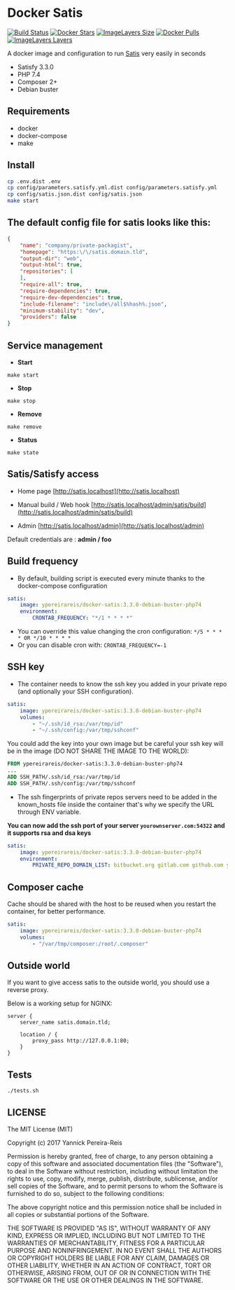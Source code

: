 # Docker Satis

[![Build Status](https://travis-ci.org/ypereirareis/docker-satis.svg?branch=master)](https://travis-ci.org/ypereirareis/docker-satis)
[![Docker Stars](https://img.shields.io/docker/stars/ypereirareis/docker-satis.svg)]()
[![ImageLayers Size](https://img.shields.io/imagelayers/image-size/ypereirareis/docker-satis/latest.svg)]()
[![Docker Pulls](https://img.shields.io/docker/pulls/ypereirareis/docker-satis.svg)]()
[![ImageLayers Layers](https://img.shields.io/imagelayers/layers/ypereirareis/docker-satis/latest.svg)]()

A docker image and configuration to run [Satis](https://github.com/composer/satis) very easily in seconds

* Satisfy 3.3.0
* PHP 7.4
* Composer 2+
* Debian buster

## Requirements

* docker
* docker-compose
* make

## Install

```bash
cp .env.dist .env
cp config/parameters.satisfy.yml.dist config/parameters.satisfy.yml
cp config/satis.json.dist config/satis.json
make start
```

## The default config file for satis looks like this:

```json
{
    "name": "company/private-packagist",
    "homepage": "https:\/\/satis.domain.tld",
    "output-dir": "web",
    "output-html": true,
    "repositories": [
    ],
    "require-all": true,
    "require-dependencies": true,
    "require-dev-dependencies": true,
    "include-filename": "include\/all$%hash%.json",
    "minimum-stability": "dev",
    "providers": false
}

```

## Service management

* **Start**

```
make start
```

* **Stop**

```
make stop
```

* **Remove**

```
make remove
```

* **Status**

```
make state
```

## Satis/Satisfy access

* Home page
[http://satis.localhost](http://satis.localhost)

* Manual build / Web hook
[http://satis.localhost/admin/satis/build](http://satis.localhost/admin/satis/build)

* Admin
[http://satis.localhost/admin](http://satis.localhost/admin)

Default credentials are : **admin / foo** 

## **Build frequency**

* By default, building script is executed every minute thanks to the docker-compose configuration

```yml
satis:
    image: ypereirareis/docker-satis:3.3.0-debian-buster-php74
    environment:
        CRONTAB_FREQUENCY: "*/1 * * * *"
```

* You can override this value changing the cron configuration: `*/5 * * * * OR */10 * * * *`
* Or you can disable cron with: `CRONTAB_FREQUENCY=-1`

## SSH key

* The container needs to know the ssh key you added in your private repo (and optionally your SSH configuration).

```yml
satis:
    image: ypereirareis/docker-satis:3.3.0-debian-buster-php74
    volumes:
        - "~/.ssh/id_rsa:/var/tmp/id"
        - "~/.ssh/config:/var/tmp/sshconf"
```

You could add the key into your own image but be careful your ssh key will be in the image (DO NOT SHARE THE IMAGE TO THE WORLD):

```Dockerfile
FROM ypereirareis/docker-satis:3.3.0-debian-buster-php74
...
ADD SSH_PATH/.ssh/id_rsa:/var/tmp/id
ADD SSH_PATH/.ssh/config:/var/tmp/sshconf
```

* The ssh fingerprints of private repos servers need to be added in the known_hosts file inside the container that's why we specify the URL through ENV variable.

**You can now add the ssh port of your server `yourownserver.com:54322` and it supports rsa and dsa keys**

```yml
satis:
    image: ypereirareis/docker-satis:3.3.0-debian-buster-php74
    environment:
        PRIVATE_REPO_DOMAIN_LIST: bitbucket.org gitlab.com github.com yourownserver.com:54322
```

## Composer cache

Cache should be shared with the host to be reused when you restart the container, for better performance.

```yml
satis:
    image: ypereirareis/docker-satis:3.3.0-debian-buster-php74
    volumes:
        - "/var/tmp/composer:/root/.composer"
```


## Outside world

If you want to give access satis to the outside world, you should use a reverse proxy.

Below is a working setup for NGINX:

```
server {
    server_name satis.domain.tld;

    location / {
        proxy_pass http://127.0.0.1:80;
    }
}
```

## Tests

```shell
./tests.sh
```

## LICENSE

The MIT License (MIT)

Copyright (c) 2017 Yannick Pereira-Reis

Permission is hereby granted, free of charge, to any person obtaining a copy
of this software and associated documentation files (the "Software"), to deal
in the Software without restriction, including without limitation the rights
to use, copy, modify, merge, publish, distribute, sublicense, and/or sell
copies of the Software, and to permit persons to whom the Software is
furnished to do so, subject to the following conditions:

The above copyright notice and this permission notice shall be included in all
copies or substantial portions of the Software.

THE SOFTWARE IS PROVIDED "AS IS", WITHOUT WARRANTY OF ANY KIND, EXPRESS OR
IMPLIED, INCLUDING BUT NOT LIMITED TO THE WARRANTIES OF MERCHANTABILITY,
FITNESS FOR A PARTICULAR PURPOSE AND NONINFRINGEMENT. IN NO EVENT SHALL THE
AUTHORS OR COPYRIGHT HOLDERS BE LIABLE FOR ANY CLAIM, DAMAGES OR OTHER
LIABILITY, WHETHER IN AN ACTION OF CONTRACT, TORT OR OTHERWISE, ARISING FROM,
OUT OF OR IN CONNECTION WITH THE SOFTWARE OR THE USE OR OTHER DEALINGS IN THE
SOFTWARE.
